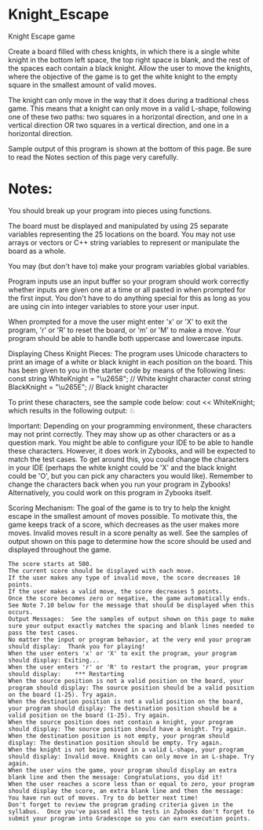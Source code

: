 # Knight_Escape
Knight Escape game 

Create a board filled with chess knights, in which there is a single white knight in the bottom left space, the top right space is blank, and the rest of the spaces each contain a black knight. Allow the user to move the knights, where the objective of the game is to get the white knight to the empty square in the smallest amount of valid moves.

The knight can only move in the way that it does during a traditional chess game. This means that a knight can only move in a valid L-shape, following one of these two paths:
two squares in a horizontal direction, and one in a vertical direction OR 
two squares in a vertical direction, and one in a horizontal direction.

Sample output of this program is shown at the bottom of this page. Be sure to read the Notes section of this page very carefully.

# Notes:

You should break up your program into pieces using functions.  

The board must be displayed and manipulated by using 25 separate variables representing the 25 locations on the board. You may not use arrays or vectors or C++ string variables to represent or manipulate the board as a whole. 

You may (but don't have to) make your program variables global variables. 

Program inputs use an input buffer so your program should work correctly whether inputs are given one at a time or all pasted in when prompted for the first input.  You don't have to do anything special for this as long as you are using cin into integer variables to store your user input.

When prompted for a move the user might enter 'x' or 'X' to exit the program, 'r' or 'R' to reset the board, or 'm' or 'M' to make a move. Your program should be able to handle both uppercase and lowercase inputs.

Displaying Chess Knight Pieces: The program uses Unicode characters to print an image of a white or black knight in each position on the board. This has been given to you in the starter code by means of the following lines:
const string WhiteKnight = "\u2658";		// White knight character
const string BlackKnight = "\u265E";		// Black knight character

To print these characters, see the sample code below:
	cout << WhiteKnight;
which results in the following output:
		♘
	
Important: Depending on your programming environment, these characters may not print correctly. They may show up as other characters or as a question mark. You might be able to configure your IDE to be able to handle these characters. However, it does work in Zybooks, and will be expected to match the test cases. To get around this, you could change the characters in your IDE (perhaps the white knight could be 'X' and the black knight could be 'O', but you can pick any characters you would like). Remember to change the characters back when you run your program in Zybooks! Alternatively, you could work on this program in Zybooks itself.

Scoring Mechanism: The goal of the game is to try to help the knight escape in the smallest amount of moves possible. To motivate this, the game keeps track of a score, which decreases as the user makes more moves. Invalid moves result in a score penalty as well. See the samples of output shown on this page to determine how the score should be used and displayed throughout the game.

	The score starts at 500.
	The current score should be displayed with each move.
	If the user makes any type of invalid move, the score decreases 10 points.
	If the user makes a valid move, the score decreases 5 points.
	Once the score becomes zero or negative, the game automatically ends. See Note 7.10 below for the message that should be displayed when this occurs.
	Output Messages:  See the samples of output shown on this page to make sure your output exactly matches the spacing and blank lines needed to pass the test cases.
	No matter the input or program behavior, at the very end your program should display:  Thank you for playing!
	When the user enters 'x' or 'X' to exit the program, your program should display: Exiting...
	When the user enters 'r' or 'R' to restart the program, your program should display:    *** Restarting
	When the source position is not a valid position on the board, your program should display: The source position should be a valid position on the board (1-25). Try again. 
	When the destination position is not a valid position on the board, your program should display: The destination position should be a valid position on the board (1-25). Try again. 
	When the source position does not contain a knight, your program should display: The source position should have a knight. Try again. 	
	When the destination position is not empty, your program should display: The destination position should be empty. Try again.
	When the knight is not being moved in a valid L-shape, your program should display: Invalid move. Knights can only move in an L-shape. Try again.
	When the user wins the game, your program should display an extra blank line and then the message: Congratulations, you did it! 
	When the user reaches a score less than or equal to zero, your program should display the score, an extra blank line and then the message: You have run out of moves. Try to do better next time!
	Don't forget to review the program grading criteria given in the syllabus.  Once you've passed all the tests in Zybooks don't forget to submit your program into Gradescope so you can earn execution points.
